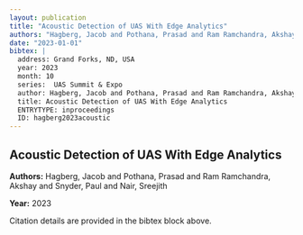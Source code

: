 ```yaml
---
layout: publication
title: "Acoustic Detection of UAS With Edge Analytics"
authors: "Hagberg, Jacob and Pothana, Prasad and Ram Ramchandra, Akshay and Snyder, Paul and Nair, Sreejith"
date: "2023-01-01"
bibtex: |
  address: Grand Forks, ND, USA
  year: 2023
  month: 10
  series:  UAS Summit & Expo
  author: Hagberg, Jacob and Pothana, Prasad and Ram Ramchandra, Akshay and Snyder, Paul and Nair, Sreejith
  title: Acoustic Detection of UAS With Edge Analytics
  ENTRYTYPE: inproceedings
  ID: hagberg2023acoustic
---
```


## Acoustic Detection of UAS With Edge Analytics

**Authors:** Hagberg, Jacob and Pothana, Prasad and Ram Ramchandra, Akshay and Snyder, Paul and Nair, Sreejith

**Year:** 2023

Citation details are provided in the bibtex block above.
